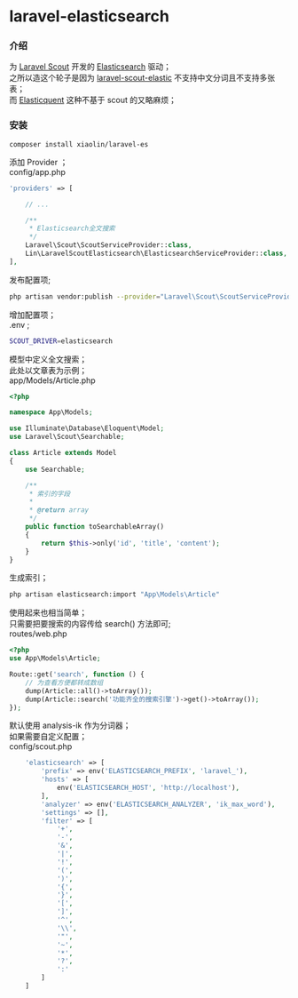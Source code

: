 # laravel-elasticsearch

### 介绍
为 [Laravel Scout](https://laravel-china.org/docs/laravel/5.5/scout/1346) 开发的 [Elasticsearch](https://baijunyao.com/article/155) 驱动；  
之所以造这个轮子是因为 [laravel-scout-elastic](https://github.com/ErickTamayo/laravel-scout-elastic) 不支持中文分词且不支持多张表；  
而 [Elasticquent](https://github.com/elasticquent/Elasticquent) 这种不基于 scout 的又略麻烦；  

### 安装

```
composer install xiaolin/laravel-es
```


添加 Provider ；  
config/app.php  
```php
'providers' => [

    // ...

    /**
     * Elasticsearch全文搜索
     */
    Laravel\Scout\ScoutServiceProvider::class,
    Lin\LaravelScoutElasticsearch\ElasticsearchServiceProvider::class,
],
```
发布配置项;  
```bash
php artisan vendor:publish --provider="Laravel\Scout\ScoutServiceProvider"
```
增加配置项；  
.env ;
```bash
SCOUT_DRIVER=elasticsearch
```
模型中定义全文搜索；  
此处以文章表为示例；  
app/Models/Article.php
```php
<?php

namespace App\Models;

use Illuminate\Database\Eloquent\Model;
use Laravel\Scout\Searchable;

class Article extends Model
{
    use Searchable;

    /**
     * 索引的字段
     *
     * @return array
     */
    public function toSearchableArray()
    {
        return $this->only('id', 'title', 'content');
    }
}
```
生成索引；  
```bash
php artisan elasticsearch:import "App\Models\Article"
```
使用起来也相当简单；  
只需要把要搜索的内容传给 search() 方法即可;  
routes/web.php  
```php
<?php
use App\Models\Article;

Route::get('search', function () {
    // 为查看方便都转成数组
    dump(Article::all()->toArray());
    dump(Article::search('功能齐全的搜索引擎')->get()->toArray());
});
```

默认使用 analysis-ik 作为分词器；  
如果需要自定义配置；  
config/scout.php 
```php
    'elasticsearch' => [
        'prefix' => env('ELASTICSEARCH_PREFIX', 'laravel_'),
        'hosts' => [
            env('ELASTICSEARCH_HOST', 'http://localhost'),
        ],
        'analyzer' => env('ELASTICSEARCH_ANALYZER', 'ik_max_word'),
        'settings' => [],
        'filter' => [
            '+',
            '-',
            '&',
            '|',
            '!',
            '(',
            ')',
            '{',
            '}',
            '[',
            ']',
            '^',
            '\\',
            '"',
            '~',
            '*',
            '?',
            ':'
        ]
    ]
```